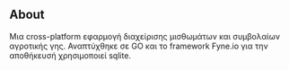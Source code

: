 ## About
Μια cross-platform εφαρμογή διαχείρισης μισθωμάτων και συμβολαίων αγροτικής γης.
Αναπτύχθηκε σε GO και το framework Fyne.io για την αποθήκευσή χρησιμοποιεί sqlite.

